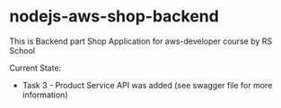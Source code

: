 # nodejs-aws-shop-backend

This is Backend part Shop Application for aws-developer course by RS School

Current State:
  
- Task 3 - Product Service API was added (see swagger file for more information)
